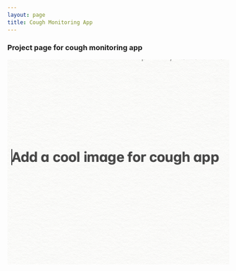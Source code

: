 ```yaml
---
layout: page
title: Cough Monitoring App
---
```


### Project page for cough monitoring app

![](/images/projects/cough_example.png "Sample image")
